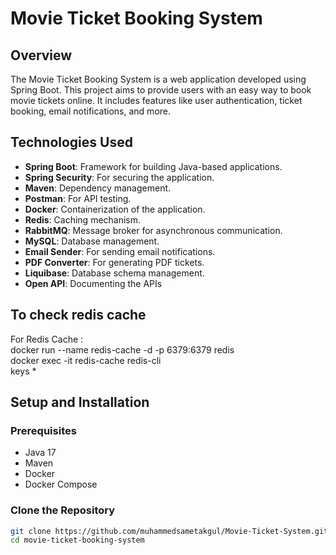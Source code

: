 # Movie Ticket Booking System

## Overview

The Movie Ticket Booking System is a web application developed using Spring Boot. This project aims to provide users with an easy way to book movie tickets online. It includes features like user authentication, ticket booking, email notifications, and more.

## Technologies Used

- **Spring Boot**: Framework for building Java-based applications.
- **Spring Security**: For securing the application.
- **Maven**: Dependency management.
- **Postman**: For API testing.
- **Docker**: Containerization of the application.
- **Redis**: Caching mechanism.
- **RabbitMQ**: Message broker for asynchronous communication.
- **MySQL**: Database management.
- **Email Sender**: For sending email notifications.
- **PDF Converter**: For generating PDF tickets.
- **Liquibase**: Database schema management.
- **Open API**: Documenting the APIs

## To check redis cache
For Redis Cache : <br>
docker run --name redis-cache -d -p 6379:6379 redis <br>
docker exec -it redis-cache redis-cli<br>
keys *

## Setup and Installation

### Prerequisites

- Java 17
- Maven
- Docker
- Docker Compose

### Clone the Repository

```bash
git clone https://github.com/muhammedsametakgul/Movie-Ticket-System.git
cd movie-ticket-booking-system
